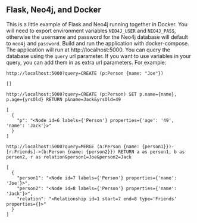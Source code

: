 ## Flask, Neo4j, and Docker

This is a little example of Flask and Neo4j running together in Docker. You will need to export environment variables `NEO4J_USER` and `NEO4J_PASS`, otherwise the username and password for the Neo4j database will default to `neo4j` and `password`. Build and run the application with docker-compose. The application will run at http://localhost:5000. You can query the database using the `query` url parameter. If you want to use variables in your query, you can add them in as extra url parameters. For example:

`http://localhost:5000?query=CREATE (p:Person {name: "Joe"})`
```
[]
```

`http://localhost:5000?query=CREATE (p:Person) SET p.name={name}, p.age={yrsOld} RETURN p&name=Jack&yrsOld=49`
```
[
  {
    "p": "<Node id=6 labels={'Person'} properties={'age': '49', 'name': 'Jack'}>"
  }
]
```

`http://localhost:5000?query=MERGE (a:Person {name: {person1}})-[r:Friends]->(b:Person {name: {person2}}) RETURN a as person1, b as person2, r as relation&person1=Joe&person2=Jack`

```
[
  {
    "person1": "<Node id=7 labels={'Person'} properties={'name': 'Joe'}>",
    "person2": "<Node id=8 labels={'Person'} properties={'name': 'Jack'}>",
    "relation": "<Relationship id=1 start=7 end=8 type='Friends' properties={}>"
  }
]
```
